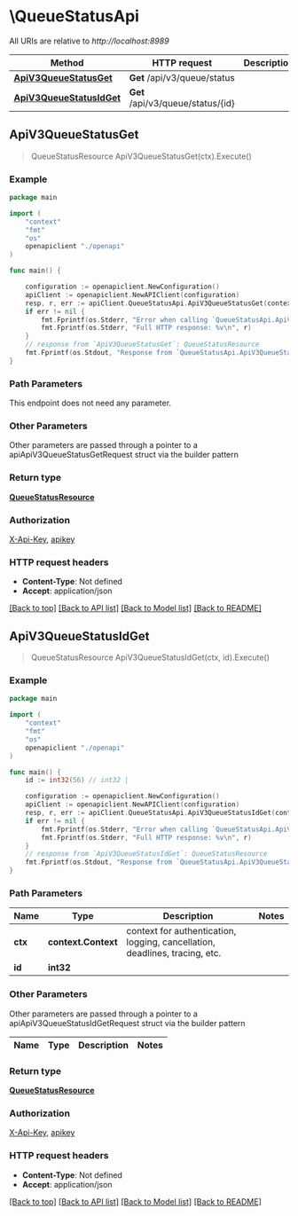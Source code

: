 # \QueueStatusApi

All URIs are relative to *http://localhost:8989*

Method | HTTP request | Description
------------- | ------------- | -------------
[**ApiV3QueueStatusGet**](QueueStatusApi.md#ApiV3QueueStatusGet) | **Get** /api/v3/queue/status | 
[**ApiV3QueueStatusIdGet**](QueueStatusApi.md#ApiV3QueueStatusIdGet) | **Get** /api/v3/queue/status/{id} | 



## ApiV3QueueStatusGet

> QueueStatusResource ApiV3QueueStatusGet(ctx).Execute()



### Example

```go
package main

import (
    "context"
    "fmt"
    "os"
    openapiclient "./openapi"
)

func main() {

    configuration := openapiclient.NewConfiguration()
    apiClient := openapiclient.NewAPIClient(configuration)
    resp, r, err := apiClient.QueueStatusApi.ApiV3QueueStatusGet(context.Background()).Execute()
    if err != nil {
        fmt.Fprintf(os.Stderr, "Error when calling `QueueStatusApi.ApiV3QueueStatusGet``: %v\n", err)
        fmt.Fprintf(os.Stderr, "Full HTTP response: %v\n", r)
    }
    // response from `ApiV3QueueStatusGet`: QueueStatusResource
    fmt.Fprintf(os.Stdout, "Response from `QueueStatusApi.ApiV3QueueStatusGet`: %v\n", resp)
}
```

### Path Parameters

This endpoint does not need any parameter.

### Other Parameters

Other parameters are passed through a pointer to a apiApiV3QueueStatusGetRequest struct via the builder pattern


### Return type

[**QueueStatusResource**](QueueStatusResource.md)

### Authorization

[X-Api-Key](../README.md#X-Api-Key), [apikey](../README.md#apikey)

### HTTP request headers

- **Content-Type**: Not defined
- **Accept**: application/json

[[Back to top]](#) [[Back to API list]](../README.md#documentation-for-api-endpoints)
[[Back to Model list]](../README.md#documentation-for-models)
[[Back to README]](../README.md)


## ApiV3QueueStatusIdGet

> QueueStatusResource ApiV3QueueStatusIdGet(ctx, id).Execute()



### Example

```go
package main

import (
    "context"
    "fmt"
    "os"
    openapiclient "./openapi"
)

func main() {
    id := int32(56) // int32 | 

    configuration := openapiclient.NewConfiguration()
    apiClient := openapiclient.NewAPIClient(configuration)
    resp, r, err := apiClient.QueueStatusApi.ApiV3QueueStatusIdGet(context.Background(), id).Execute()
    if err != nil {
        fmt.Fprintf(os.Stderr, "Error when calling `QueueStatusApi.ApiV3QueueStatusIdGet``: %v\n", err)
        fmt.Fprintf(os.Stderr, "Full HTTP response: %v\n", r)
    }
    // response from `ApiV3QueueStatusIdGet`: QueueStatusResource
    fmt.Fprintf(os.Stdout, "Response from `QueueStatusApi.ApiV3QueueStatusIdGet`: %v\n", resp)
}
```

### Path Parameters


Name | Type | Description  | Notes
------------- | ------------- | ------------- | -------------
**ctx** | **context.Context** | context for authentication, logging, cancellation, deadlines, tracing, etc.
**id** | **int32** |  | 

### Other Parameters

Other parameters are passed through a pointer to a apiApiV3QueueStatusIdGetRequest struct via the builder pattern


Name | Type | Description  | Notes
------------- | ------------- | ------------- | -------------


### Return type

[**QueueStatusResource**](QueueStatusResource.md)

### Authorization

[X-Api-Key](../README.md#X-Api-Key), [apikey](../README.md#apikey)

### HTTP request headers

- **Content-Type**: Not defined
- **Accept**: application/json

[[Back to top]](#) [[Back to API list]](../README.md#documentation-for-api-endpoints)
[[Back to Model list]](../README.md#documentation-for-models)
[[Back to README]](../README.md)

